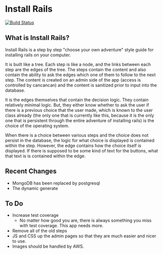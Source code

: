 # Install Rails
[![Build Status](https://travis-ci.org/onemonth/install_rails.png?branch=master)](https://travis-ci.org/onemonth/install_rails)

## What is Install Rails?

Install Rails is a step by step "choose your own adventure" style guide for installing rails on your computer.  

It is built like a tree. Each step is like a node, and the links between each step are the edges of the tree. The steps contain the content and also contain the ability to ask the edges which one of them to follow to the next step.  The content is created on an admin side of the app (access is controlled by cancancan) and the content is sanitized prior to input into the database.

It is the edges themselves that contain the decision logic. They contain relatively minimal logic. But, they either know whether to ask the user if there is a previous choice that the user made, which is known to the user class already (the only one that is currently like this, because it is the only one that is persistent through the entire adventure  of installing rails) is the choice of the operating system.

When there is a choice between various steps and the choice does not persist in the database, the logic for what choice is displayed is contained within the step. However, the edge contains how the choice itself is displayed. If there is supposed to be some kind of text for the buttons, what that text is is contained within the edge.

## Recent Changes
  * MongoDB has been replaced by postgresql
  * The dynamic generate

## To Do

* Increase test coverage
  * No matter how good you are, there is always something you miss with test coverage. This app needs more.
* Remove all of the old steps
* JS and CSS up the admin pages so that they are much easier and nicer to use.
* Images should be handled by AWS.